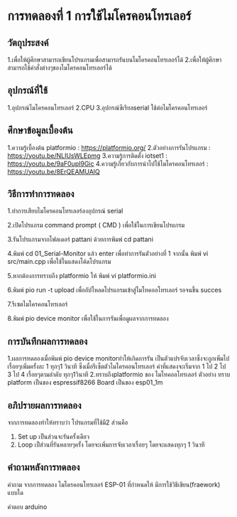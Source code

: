 # การทดลองที่ 1 การใช้ไมโครคอนโทรเลอร์
## วัตถุประสงค์
1.เพื่อให้ผู้ศึกษาสามารถเขียนโปรแกรมเพื่อสามารถรันบนไมโครคอนโทรเลอร์ได้
2.เพื่อให้ผู้ศึกษาสามารถใช้คำสั่งต่างๆของไมโครคอนโทรเลอร์ได้
## อุปกรณ์ที่ใช้
 1.อุปกรณ์ไมโครคอนโทรเลอร์
 2.CPU
 3.อุปกรณ์ซีเรียลserial ใช้ต่อไมโครคอนโทรเลอร์
## ศึกษาข้อมูลเบื้องต้น
 1.ความรู้เบื้องต้น platformio : https://platformio.org/
 2.ตัวอย่างการรันโปรแกรม : https://youtu.be/NLIUsWLEpmg
 3.ความรู้การติดตั้ง iotset1 : https://youtu.be/9aF0upI9Gic
 4.ความรู้เกี่ยวกับการนำไปใช้ไมโครคอนโทรเลอร์ : https://youtu.be/8ErQEAMUAlQ
## วิธีการทำการทดลอง
1.ทำการเสียบไมโครคอนโทรเลอร์ลงอุปกรณ์ serial  

2.เปิดโปรแกรม command prompt ( CMD ) เพื่อใช้ในการเขียนโปรแกรม

3.รันโปรแกรมจากโฟลเดอร์ pattani ด้วยการพิมพ์ cd pattani

4.พิมพ์ cd 01_Serial-Monitor แล้ว enter เพื่อทำการรันตัวอย่างที่ 1 จากนั้น พิมพ์ vi src/main.cpp เพื่อใช้ในแสดงโค้ดโปรแกรม

5.หากต้องการทราบถึง platformio ให้ พิมพ์ vi platformio.ini

6.พิมพ์ pio run -t upload เพื่ออัปโหลดโปรแกรมเข้าสู่ไมโทคอลโทรเลอร์ รอจนขึ้น succes

7.รีเซตไมโครคอนโทรเลอร์

8.พิมพ์ pio device monitor เพื่อใช้ในการรันเพื่อดูผลจากการทดลอง

## การบันทึกผลการทดลอง
 1.ผลการทดลองเมื่อพิมพ์ pio device monitorทำให้เกิดการรัน เป็นตัวแปรจับเวลาซึ่งจะถูกเพิ่มไปเรื่อยๆเพิ่มครั้งละ 1 ทุกๆ1 วินาที ซึ่งเมื่อรีเซ็ตตัวไมโครคอนโทรเลอร์ ค่าที่แสดงจะเริ่มจาก 1 ไป 2 ไป 3 ไป 4 เรื่อยๆตามลำดับ ทุกๆ1วินาที
 2.ทราบถึงplatformio ของ ไมโทคอลโทรเลอร์ ตัวอย่าง ทราบ platform เป็นของ espressif8266 Board เป็นของ esp01_1m
## อภิปรายผลการทดลอง
จากการทดลองทำให้ทราบว่า โปรแกรมที่ใช้มี2 ส่วนคือ
1. Set up เป็นส่วนจะรันครั้งเดียว
2. Loop เป็ส่วนที่รันหลายๆครั้ง โดยจะเพิ่มการจับเวลาเรื่อยๆ โดยจะแสดงทุกๆ 1 วินาที
## คำถามหลังการทดลอง
คำถาม จากการทดลอง ไมโครคอนโทรเลอร์ ESP-01 ที่กำหนดให้ มีการใช้วิธีเขียน(fraework) แบบใด

คำตอบ arduino


 


